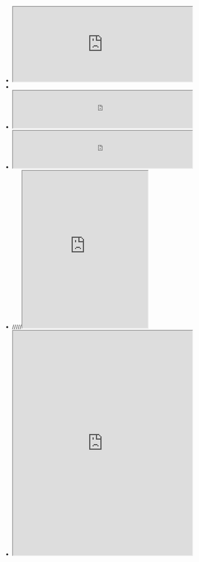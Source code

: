 - <iframe src=https://indify.co/widgets/live/weather/p6l68TLMYEy1WV0JURiH  style="width: 100%; height: 200px"></iframe>
-
- <iframe src=https://indify.co/widgets/live/countdown/o9WrIykskV5ZBsp6FUrz  style="width: 100%; height: 100px"></iframe>
- <iframe src=https://indify.co/widgets/live/clock/Ks2LciW8IjWWVI7ywVxH style="width: 100%; height: 100px"></iframe>
- /////<iframe src=https://apption.co/embeds/cf3f914e style="width: 70%; height: 420px"></iframe>
- <iframe src=https://todoist.com/app style="width: 100%; height: 600px"></iframe>